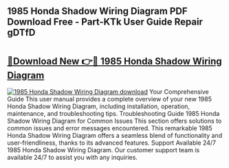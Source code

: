 ## 1985 Honda Shadow Wiring Diagram PDF Download Free - Part-KTk User Guide Repair gDTfD

# <h2><a href="http://dfj7ye8.blite.top/?on=1985+Honda+Shadow+Wiring+Diagram">🔗Download New 👉🔴 1985 Honda Shadow Wiring Diagram</a></h2>

[![1985 Honda Shadow Wiring Diagram download](https://i.imgur.com/lujVjoI.png)](http://dfj7ye8.blite.top/?on=1985+Honda+Shadow+Wiring+Diagram)
Your Comprehensive Guide This user manual provides a complete overview of your new 1985 Honda Shadow Wiring Diagram, including installation, operation, maintenance, and troubleshooting tips. Troubleshooting Guide 1985 Honda Shadow Wiring Diagram for Common Issues This section offers solutions to common issues and error messages encountered. This remarkable 1985 Honda Shadow Wiring Diagram offers a seamless blend of functionality and user-friendliness, thanks to its advanced features. Support Available 24/7 1985 Honda Shadow Wiring Diagram. Our customer support team is available 24/7 to assist you with any inquiries.
